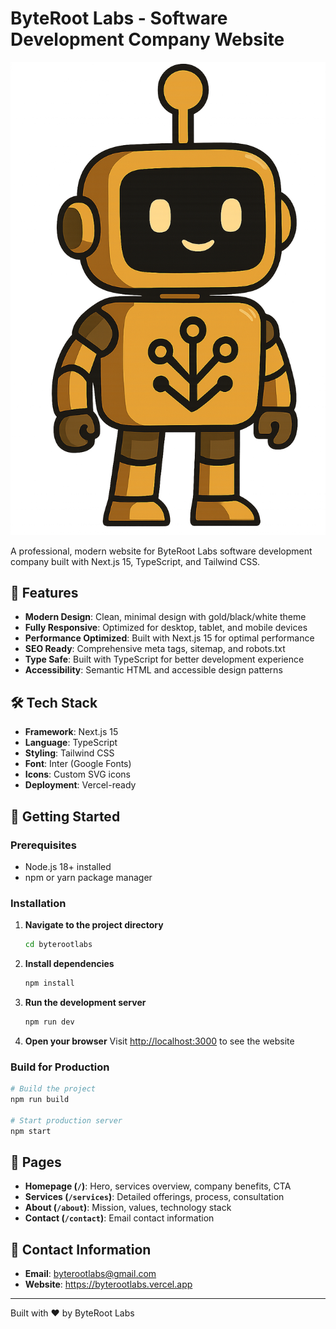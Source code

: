 # ByteRoot Labs - Software Development Company Website

![ByteRoot Labs Logo](./public/byterootlabslogo.png)

A professional, modern website for ByteRoot Labs software development company built with Next.js 15, TypeScript, and Tailwind CSS.

## 🚀 Features

- **Modern Design**: Clean, minimal design with gold/black/white theme
- **Fully Responsive**: Optimized for desktop, tablet, and mobile devices
- **Performance Optimized**: Built with Next.js 15 for optimal performance
- **SEO Ready**: Comprehensive meta tags, sitemap, and robots.txt
- **Type Safe**: Built with TypeScript for better development experience
- **Accessibility**: Semantic HTML and accessible design patterns

## 🛠️ Tech Stack

- **Framework**: Next.js 15
- **Language**: TypeScript
- **Styling**: Tailwind CSS
- **Font**: Inter (Google Fonts)
- **Icons**: Custom SVG icons
- **Deployment**: Vercel-ready

## 🚀 Getting Started

### Prerequisites
- Node.js 18+ installed
- npm or yarn package manager

### Installation

1. **Navigate to the project directory**
   ```bash
   cd byterootlabs
   ```

2. **Install dependencies**
   ```bash
   npm install
   ```

3. **Run the development server**
   ```bash
   npm run dev
   ```

4. **Open your browser**
   Visit [http://localhost:3000](http://localhost:3000) to see the website

### Build for Production

```bash
# Build the project
npm run build

# Start production server
npm start
```

## 📄 Pages

- **Homepage (`/`)**: Hero, services overview, company benefits, CTA
- **Services (`/services`)**: Detailed offerings, process, consultation
- **About (`/about`)**: Mission, values, technology stack
- **Contact (`/contact`)**: Email contact information

## 📧 Contact Information

- **Email**: byterootlabs@gmail.com
- **Website**: https://byterootlabs.vercel.app

---

Built with ❤️ by ByteRoot Labs

